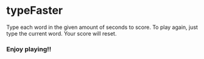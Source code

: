 # typeFaster
Type each word in the given amount of seconds to score. To play again, just type the current word. Your score will reset.
<h3>Enjoy playing!!</h3>
